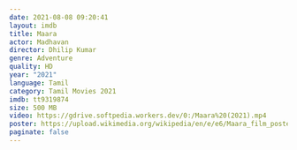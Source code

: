 ```yaml
---
date: 2021-08-08 09:20:41
layout: imdb
title: Maara
actor: Madhavan
director: Dhilip Kumar
genre: Adventure
quality: HD
year: "2021"
language: Tamil
category: Tamil Movies 2021
imdb: tt9319874
size: 500 MB
video: https://gdrive.softpedia.workers.dev/0:/Maara%20(2021).mp4
poster: https://upload.wikimedia.org/wikipedia/en/e/e6/Maara_film_poster.jpg
paginate: false
---
```

